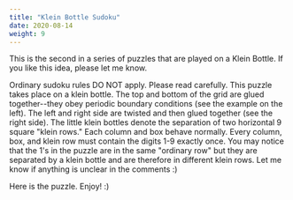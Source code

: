 ```yaml
---
title: "Klein Bottle Sudoku"
date: 2020-08-14
weight: 9
---
```


<p>This is the second in a series of puzzles that are played on a Klein Bottle. If you like this idea, please let me know. </p>
<p>Ordinary sudoku rules DO NOT apply. Please read carefully. This puzzle takes place on a klein bottle. The top and bottom of the grid are glued together--they obey periodic boundary conditions (see the example on the left). The left and right side are twisted and then glued together (see the right side). The little klein bottles denote the separation of two horizontal 9 square "klein rows." Each column and box behave normally. Every column, box, and klein row must contain the digits 1-9 exactly once. You may notice that the 1's in the puzzle are in the same "ordinary row" but they are separated by a klein bottle and are therefore in different klein rows. Let me know if anything is unclear in the comments :)

</p>
<p>Here is the puzzle. Enjoy! :)

</p>